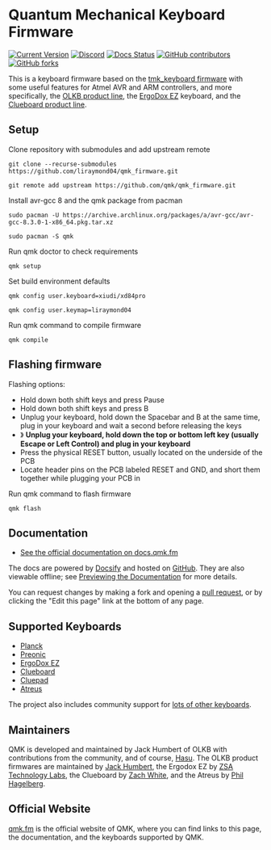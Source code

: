 # Quantum Mechanical Keyboard Firmware

[![Current Version](https://img.shields.io/github/tag/qmk/qmk_firmware.svg)](https://github.com/qmk/qmk_firmware/tags)
[![Discord](https://img.shields.io/discord/440868230475677696.svg)](https://discord.gg/Uq7gcHh)
[![Docs Status](https://img.shields.io/badge/docs-ready-orange.svg)](https://docs.qmk.fm)
[![GitHub contributors](https://img.shields.io/github/contributors/qmk/qmk_firmware.svg)](https://github.com/qmk/qmk_firmware/pulse/monthly)
[![GitHub forks](https://img.shields.io/github/forks/qmk/qmk_firmware.svg?style=social&label=Fork)](https://github.com/qmk/qmk_firmware/)

This is a keyboard firmware based on the [tmk\_keyboard firmware](https://github.com/tmk/tmk_keyboard) with some useful features for Atmel AVR and ARM controllers, and more specifically, the [OLKB product line](https://olkb.com), the [ErgoDox EZ](https://ergodox-ez.com) keyboard, and the [Clueboard product line](https://clueboard.co).

## Setup

Clone repository with submodules and add upstream remote

```
git clone --recurse-submodules https://github.com/liraymond04/qmk_firmware.git
```
```
git remote add upstream https://github.com/qmk/qmk_firmware.git
```

Install avr-gcc 8 and the qmk package from pacman

```
sudo pacman -U https://archive.archlinux.org/packages/a/avr-gcc/avr-gcc-8.3.0-1-x86_64.pkg.tar.xz
```
```
sudo pacman -S qmk
```

Run qmk doctor to check requirements
```
qmk setup
```

Set build environment defaults
```
qmk config user.keyboard=xiudi/xd84pro
```
```
qmk config user.keymap=liraymond04
```

Run qmk command to compile firmware
```
qmk compile
```

## Flashing firmware

Flashing options:
 - Hold down both shift keys and press Pause
 - Hold down both shift keys and press B
 - Unplug your keyboard, hold down the Spacebar and B at the same time, plug in your keyboard and wait a second before releasing the keys
 - 》 **Unplug your keyboard, hold down the top or bottom left key (usually Escape or Left Control) and plug in your keyboard**
 - Press the physical RESET button, usually located on the underside of the PCB
 - Locate header pins on the PCB labeled RESET and GND, and short them together while plugging your PCB in

Run qmk command to flash firmware
```
qmk flash
```

## Documentation

* [See the official documentation on docs.qmk.fm](https://docs.qmk.fm)

The docs are powered by [Docsify](https://docsify.js.org/) and hosted on [GitHub](/docs/). They are also viewable offline; see [Previewing the Documentation](https://docs.qmk.fm/#/contributing?id=previewing-the-documentation) for more details.

You can request changes by making a fork and opening a [pull request](https://github.com/qmk/qmk_firmware/pulls), or by clicking the "Edit this page" link at the bottom of any page.

## Supported Keyboards

* [Planck](/keyboards/planck/)
* [Preonic](/keyboards/preonic/)
* [ErgoDox EZ](/keyboards/ergodox_ez/)
* [Clueboard](/keyboards/clueboard/)
* [Cluepad](/keyboards/clueboard/17/)
* [Atreus](/keyboards/atreus/)

The project also includes community support for [lots of other keyboards](/keyboards/).

## Maintainers

QMK is developed and maintained by Jack Humbert of OLKB with contributions from the community, and of course, [Hasu](https://github.com/tmk). The OLKB product firmwares are maintained by [Jack Humbert](https://github.com/jackhumbert), the Ergodox EZ by [ZSA Technology Labs](https://github.com/zsa), the Clueboard by [Zach White](https://github.com/skullydazed), and the Atreus by [Phil Hagelberg](https://github.com/technomancy).

## Official Website

[qmk.fm](https://qmk.fm) is the official website of QMK, where you can find links to this page, the documentation, and the keyboards supported by QMK.

